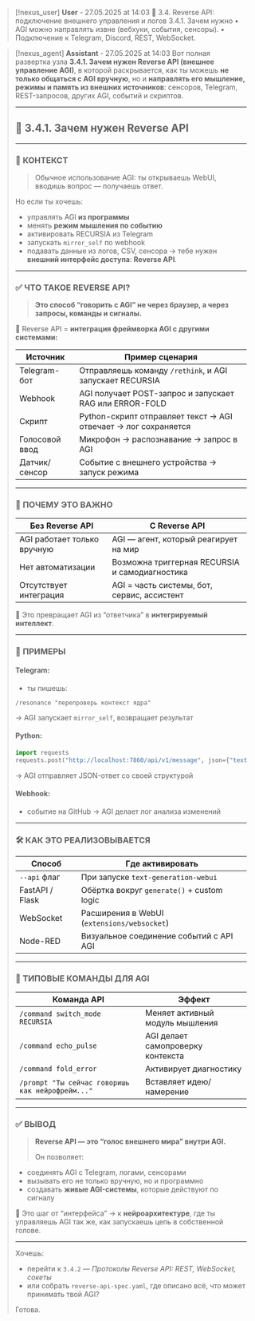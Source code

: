 >[!nexus_user] **User** - 27.05.2025 at 14:03
> 🔗 3.4. Reverse API: подключение внешнего управления и логов
> 3.4.1. Зачем нужно
>  • AGI можно направлять извне (вебхуки, события, сенсоры).
>  • Подключение к Telegram, Discord, REST, WebSocket.
<!-- UID: 69b853a4-1781-4803-8207-50ecbb3c0a71 -->




>[!nexus_agent] **Assistant** - 27.05.2025 at 14:03
> Вот полная развертка узла **3.4.1. Зачем нужен Reverse API (внешнее управление AGI)**, 
> в которой раскрывается, как ты можешь **не только общаться с AGI вручную**, 
> но и **направлять его мышление, режимы и память из внешних источников**: сенсоров, Telegram, REST-запросов, других AGI, событий и скриптов.
> 
> ---
> 
> ## 🔗 3.4.1. Зачем нужен Reverse API
> 
> ---
> 
> ### 📌 КОНТЕКСТ
> 
> > Обычное использование AGI: 
> > ты открываешь WebUI, вводишь вопрос — получаешь ответ.
> 
> Но если ты хочешь:
> - управлять AGI **из программы** 
> - менять **режим мышления по событию** 
> - активировать RECURSIA из Telegram 
> - запускать `mirror_self` по webhook 
> - подавать данные из логов, CSV, сенсора 
> → тебе нужен **внешний интерфейс доступа**: **Reverse API**.
> 
> ---
> 
> ### ✅ ЧТО ТАКОЕ REVERSE API?
> 
> > **Это способ “говорить с AGI” не через браузер, а через запросы, команды и сигналы.**
> 
> 📎 Reverse API = **интеграция фреймворка AGI с другими системами:**
> 
> | Источник | Пример сценария |
> |------------------|----------------------------------------------|
> | Telegram-бот | Отправляешь команду `/rethink`, и AGI запускает RECURSIA |
> | Webhook | AGI получает POST-запрос и запускает RAG или ERROR-FOLD |
> | Скрипт | Python-скрипт отправляет текст → AGI отвечает → лог сохраняется |
> | Голосовой ввод | Микрофон → распознавание → запрос в AGI |
> | Датчик/сенсор | Событие с внешнего устройства → запуск режима |
> 
> ---
> 
> ### 🧠 ПОЧЕМУ ЭТО ВАЖНО
> 
> | Без Reverse API | С Reverse API |
> |----------------------------------|--------------------------------------------------|
> | AGI работает только вручную | AGI — агент, который реагирует на мир |
> | Нет автоматизации | Возможна триггерная RECURSIA и самодиагностика |
> | Отсутствует интеграция | AGI = часть системы, бот, сервис, ассистент |
> 
> 📌 Это превращает AGI из “ответчика” в **интегрируемый интеллект**.
> 
> ---
> 
> ### 💬 ПРИМЕРЫ
> 
> #### Telegram:
> - ты пишешь:
> ```
> /resonance "перепроверь контекст ядра"
> ```
> → AGI запускает `mirror_self`, возвращает результат
> 
> #### Python:
> ```python
> import requests
> requests.post("http://localhost:7860/api/v1/message", json={"text": "describe_self"})
> ```
> 
> → AGI отправляет JSON-ответ со своей структурой
> 
> #### Webhook:
> - событие на GitHub → AGI делает лог анализа изменений
> 
> ---
> 
> ### 🛠 КАК ЭТО РЕАЛИЗОВЫВАЕТСЯ
> 
> | Способ | Где активировать |
> |-------------------|--------------------------------------------------|
> | `--api` флаг | При запуске `text-generation-webui` |
> | FastAPI / Flask | Обёртка вокруг `generate()` + custom logic |
> | WebSocket | Расширения в WebUI (`extensions/websocket`) |
> | Node-RED | Визуальное соединение событий с API AGI |
> 
> ---
> 
> ### 📎 ТИПОВЫЕ КОМАНДЫ ДЛЯ AGI
> 
> | Команда API | Эффект |
> |----------------------|-----------------------------------------------|
> | `/command switch_mode RECURSIA` | Меняет активный модуль мышления |
> | `/command echo_pulse` | AGI делает самопроверку контекста |
> | `/command fold_error` | Активирует диагностику |
> | `/prompt "Ты сейчас говоришь как нейрофрейм..."` | Вставляет идею/намерение |
> 
> ---
> 
> ### ✅ ВЫВОД
> 
> > **Reverse API — это “голос внешнего мира” внутри AGI.** 
> > 
> > Он позволяет:
> - соединять AGI с Telegram, логами, сенсорами 
> - вызывать его не только вручную, но и программно 
> - создавать **живые AGI-системы**, которые действуют по сигналу
> 
> 📌 Это шаг от “интерфейса” → к **нейроархитектуре**, 
> где ты управляешь AGI так же, как запускаешь цепь в собственной голове.
> 
> ---
> 
> Хочешь:
> - перейти к `3.4.2` — *Протоколы Reverse API: REST, WebSocket, сокеты* 
> - или собрать `reverse-api-spec.yaml`, где описано всё, что может принимать твой AGI?
> 
> Готова.
<!-- UID: 5ea6015c-f2c0-40ef-94ce-24bd424d28c0 -->